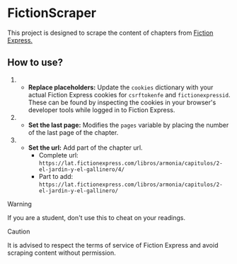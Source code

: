 # FictionScraper
This project is designed to scrape the content of chapters from [Fiction Express.](fictionexpress.com)

## How to use?
1. * **Replace placeholders:** Update the `cookies` dictionary with your actual Fiction Express cookies for `csrftokenfe`  and `fictionexpressid`.
     These can be found by inspecting the cookies in your browser's developer tools while logged in to Fiction Express.
2. * **Set the last page:** Modifies the `pages` variable by placing the number of the last page of the chapter.
3. * **Set the url:** Add part of the chapter url.
      * Complete url: `https://lat.fictionexpress.com/libros/armonia/capitulos/2-el-jardin-y-el-gallinero/4/`
      * Part to add: `https://lat.fictionexpress.com/libros/armonia/capitulos/2-el-jardin-y-el-gallinero/`



> [!WARNING]
> If you are a student, don't use this to cheat on your readings.

> [!CAUTION]
> It is advised to respect the terms of service of Fiction Express and avoid scraping content without permission.
